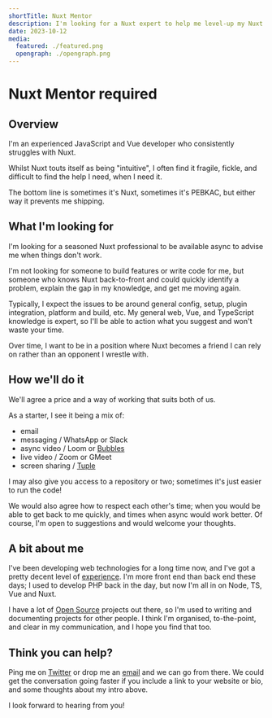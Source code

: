 ```yaml
---
shortTitle: Nuxt Mentor
description: I'm looking for a Nuxt expert to help me level-up my Nuxt skills
date: 2023-10-12
media:
  featured: ./featured.png
  opengraph: ./opengraph.png
---
```


# Nuxt Mentor required

## Overview

I'm an experienced JavaScript and Vue developer who consistently struggles with Nuxt.

Whilst Nuxt touts itself as being "intuitive", I often find it fragile, fickle, and difficult to find the help I need, when I need it.

The bottom line is sometimes it's Nuxt, sometimes it's PEBKAC, but either way it prevents me shipping.

## What I'm looking for

I'm looking for a seasoned Nuxt professional to be available async to advise me when things don't work.

I'm not looking for someone to build features or write code for me, but someone who knows Nuxt back-to-front and could quickly identify a problem, explain the gap in my knowledge, and get me moving again.

Typically, I expect the issues to be around general config, setup, plugin integration, platform and build, etc. My general web, Vue, and TypeScript knowledge is expert, so I'll be able to action what you suggest and won't waste your time. 

Over time, I want to be in a position where Nuxt becomes a friend I can rely on rather than an opponent I wrestle with. 

## How we'll do it

We'll agree a price and a way of working that suits both of us.

As a starter, I see it being a mix of:

- email
- messaging / WhatsApp or Slack
- async video / Loom or [Bubbles](https://www.usebubbles.com/)
- live video / Zoom or GMeet
- screen sharing / [Tuple](https://tuple.app/)

I may also give you access to a repository or two; sometimes it's just easier to run the code!

We would also agree how to respect each other's time; when you would be able to get back to me quickly, and times when async would work better. Of course, I'm open to suggestions and would welcome your thoughts.

## A bit about me

I've been developing web technologies for a long time now, and I've got a pretty decent level of [experience](/bio/). I'm more front end than back end these days; I used to develop PHP back in the day, but now I'm all in on Node, TS, Vue and Nuxt.

I have a lot of [Open Source](/projects/open-source/) projects out there, so I'm used to writing and documenting projects for other people. I think I'm organised, to-the-point, and clear in my communication, and I hope you find that too.

## Think you can help?

Ping me on [Twitter](https://twitter.com/dave_stewart) or drop me an [email](mailto:nuxt@davestewart.co.uk?subject=I%20can%20help%20you%20with%20Nuxt) and we can go from there. We could get the conversation going faster if you include a link to your website or bio, and some thoughts about my intro above.

I look forward to hearing from you!

<SiteIcon size="35" fill="#ea4848" />
